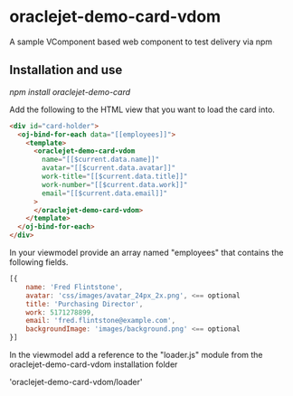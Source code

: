 # oraclejet-demo-card-vdom
A sample VComponent based web component to test delivery via npm

## Installation and use

_npm install oraclejet-demo-card_

Add the following to the HTML view that you want to load the card into.

```html
<div id="card-holder">
  <oj-bind-for-each data="[[employees]]">
    <template>
      <oraclejet-demo-card-vdom
        name="[[$current.data.name]]"
        avatar="[[$current.data.avatar]]"
        work-title="[[$current.data.title]]"
        work-number="[[$current.data.work]]"
        email="[[$current.data.email]]"
      >
      </oraclejet-demo-card-vdom>
    </template>
  </oj-bind-for-each>
</div>
```

In your viewmodel provide an array named "employees" that contains the following fields.

```javascript
[{
    name: 'Fred Flintstone',
    avatar: 'css/images/avatar_24px_2x.png', <== optional
    title: 'Purchasing Director',
    work: 5171278899,
    email: 'fred.flintstone@example.com',
    backgroundImage: 'images/background.png' <== optional
}]

```

In the viewmodel add a reference to the "loader.js" module from the oraclejet-demo-card-vdom installation folder

'oraclejet-demo-card-vdom/loader'
